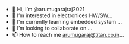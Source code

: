 - 👋 Hi, I’m @arumugarajraj2021
- 👀 I’m interested in electronices HW/SW...
- 🌱 I’m currently learning embedded system ...
- 💞️ I’m looking to collaborate on ...
- 📫 How to reach me arumugaraj@titan.co.in...

<!---
arumugarajraj2021/arumugarajraj2021 is a ✨ special ✨ repository because its `README.md` (this file) appears on your GitHub profile.
You can click the Preview link to take a look at your changes.
--->
